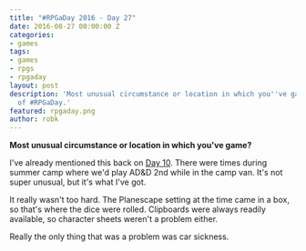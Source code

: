 ```yaml
---
title: "#RPGaDay 2016 - Day 27"
date: 2016-08-27 00:00:00 Z
categories:
- games
tags:
- games
- rpgs
- rpgaday
layout: post
description: 'Most unusual circumstance or location in which you''ve game? Day 27
  of #RPGaDay.'
featured: rpgaday.png
author: robk
---
```


**Most unusual circumstance or location in which you've game?**

I've already mentioned this back on [Day 10](http://pawnsperspective.com/RPGaDay-Day10/). There were times during summer camp where we'd play AD&D 2nd while in the camp van. It's not super unusual, but it's what I've got.

It really wasn't too hard. The Planescape setting at the time came in a box, so that's where the dice were rolled. Clipboards were always readily available, so character sheets weren't a problem either.

Really the only thing that was a problem was car sickness.
